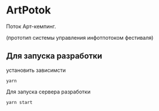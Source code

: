 # ArtPotok
Поток Арт-кемпинг. 

(прототип системы управления инфотпотоком фестиваля)

## Для запуска разработки
установить зависимсти
```
yarn
```

Для запуска сервера разработки
```
yarn start
```
